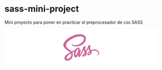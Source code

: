 # sass-mini-project
Mini proyecto para poner en practicar el preprocesador de css SASS


![Sass](https://github.com/dimelorobert/sass-mini-project/blob/main/public/images/sass.jpg)
